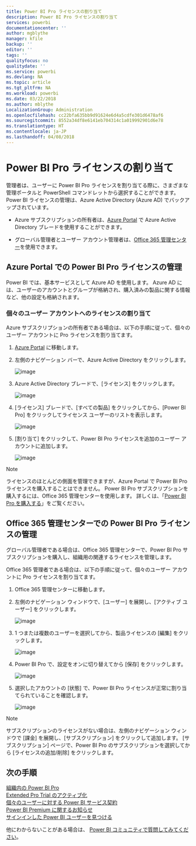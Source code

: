 ```yaml
---
title: Power BI Pro ライセンスの割り当て
description: Power BI Pro ライセンスの割り当て
services: powerbi
documentationcenter: ''
author: mgblythe
manager: kfile
backup: ''
editor: ''
tags: ''
qualityfocus: no
qualitydate: ''
ms.service: powerbi
ms.devlang: NA
ms.topic: article
ms.tgt_pltfrm: NA
ms.workload: powerbi
ms.date: 03/22/2018
ms.author: mblythe
LocalizationGroup: Administration
ms.openlocfilehash: cc22bfa635bb9d91624e6d4a5cdfe301d6478af6
ms.sourcegitcommit: 8552a34df8e6141eb704314c1a019992901d6e78
ms.translationtype: HT
ms.contentlocale: ja-JP
ms.lasthandoff: 04/08/2018
---
```

# <a name="assigning-power-bi-pro-licenses"></a>Power BI Pro ライセンスの割り当て

管理者は、ユーザーに Power BI Pro ライセンスを割り当てる際に、さまざまな管理ポータルと PowerShell コマンドレットから選択することができます。 Power BI ライセンスの管理は、Azure Active Directory (Azure AD) でバックアップされています。

* Azure サブスクリプションの所有者は、[Azure Portal](https://ms.portal.azure.com/#@microsoft.onmicrosoft.com/dashboard/private/39bc3cf7-31a4-43f6-954c-f2d69ca2f0) で Azure Active Directory ブレードを使用することができます。 

* グローバル管理者とユーザー アカウント管理者は、[Office 365 管理センター](https://portal.office.com/AdminPortal/Home#/homepage)を使用できます。

## <a name="managing-power-bi-pro-licenses-in-the-azure-portal"></a>Azure Portal での Power BI Pro ライセンスの管理

Power BI では、基本サービスとして Azure AD を使用します。 Azure AD には、ユーザーのアカウントとグループが格納され、購入済みの製品に関する情報など、他の設定も格納されます。

### <a name="assigning-licenses-to-individual-user-accounts"></a>個々のユーザー アカウントへのライセンスの割り当て

Azure サブスクリプションの所有者である場合は、以下の手順に従って、個々のユーザー アカウントに Pro ライセンスを割り当てます。

1. [Azure Portal](https://ms.portal.azure.com/#@microsoft.onmicrosoft.com/dashboard/private/39bc3cf7-31a4-43f6-954c-f2d69ca2f0) に移動します。 

2. 左側のナビゲーション バーで、Azure Active Directory をクリックします。

    ![image](media/service-assigning-power-bi-pro-licenses/service-assigning-power-bi-pro-licenses-01.png)

3. Azure Active Directory ブレードで、[ライセンス] をクリックします。

    ![image](media/service-assigning-power-bi-pro-licenses/service-assigning-power-bi-pro-licenses-02.png)

4. [ライセンス] ブレードで、[すべての製品] をクリックしてから、[Power BI Pro] をクリックしてライセンス ユーザーのリストを表示します。

    ![image](media/service-assigning-power-bi-pro-licenses/service-assigning-power-bi-pro-licenses-03.png)

5. [割り当て] をクリックして、Power BI Pro ライセンスを追加のユーザー アカウントに追加します。

    ![image](media/service-assigning-power-bi-pro-licenses/service-assigning-power-bi-pro-licenses-04.png)

> [!NOTE]
> ライセンスのほとんどの側面を管理できますが、Azure Portal で Power BI Pro ライセンスを購入することはできません。 Power BI Pro サブスクリプションを購入するには、Office 365 管理センターを使用します。 詳しくは、「[Power BI Pro を購入する](https://docs.microsoft.com/en-us/power-bi/service-admin-purchasing-power-bi-pro)」をご覧ください。
>

## <a name="managing-power-bi-pro-licenses-in-the-office-365-admin-center"></a>Office 365 管理センターでの Power BI Pro ライセンスの管理

グローバル管理者である場合は、Office 365 管理センターで、Power BI Pro サブスクリプションを購入し、組織用の関連するライセンスを管理します。

Office 365 管理者である場合は、以下の手順に従って、個々のユーザー アカウントに Pro ライセンスを割り当てます。

1. Office 365 管理センターに移動します。

2. 左側のナビゲーション ウィンドウで、[ユーザー] を展開し、[アクティブ ユーザー] をクリックします。

    ![image](media/service-assigning-power-bi-pro-licenses/service-assigning-power-bi-pro-licenses-05.png)

3. 1 つまたは複数のユーザーを選択してから、製品ライセンスの [編集] をクリックします。

    ![image](media/service-assigning-power-bi-pro-licenses/service-assigning-power-bi-pro-licenses-06.png)

4. Power BI Pro で、設定をオンに切り替えてから [保存] をクリックします。

    ![image](media/service-assigning-power-bi-pro-licenses/service-assigning-power-bi-pro-licenses-07.png)

5. 選択したアカウントの [状態] で、Power BI Pro ライセンスが正常に割り当てられていることを確認します。

    ![image](media/service-assigning-power-bi-pro-licenses/service-assigning-power-bi-pro-licenses-08.png)

> [!NOTE]
> サブスクリプションのライセンスがない場合は、左側のナビゲーション ウィンドウで [課金] を展開し、[サブスクリプション] をクリックして追加します。 [サブスクリプション] ページで、Power BI Pro のサブスクリプションを選択してから [ライセンスの追加/削除] をクリックします。
>

## <a name="next-steps"></a>次の手順
[組織内の Power BI Pro](service-admin-power-bi-pro-in-your-organization.md)
</br>
[Extended Pro Trial のアクティブ化](service-extended-pro-trial.md)
</br>
[個々のユーザーに対する Power BI サービス契約](https://powerbi.microsoft.com/terms-of-service/)
</br>
[Power BI Premium に関するお知らせ](https://aka.ms/pbipremium-announcement)
</br>
[サインインした Power BI ユーザーを見つける](service-admin-access-usage.md)

他にわからないことがある場合は、 [Power BI コミュニティで質問してみてください](https://community.powerbi.com/)。